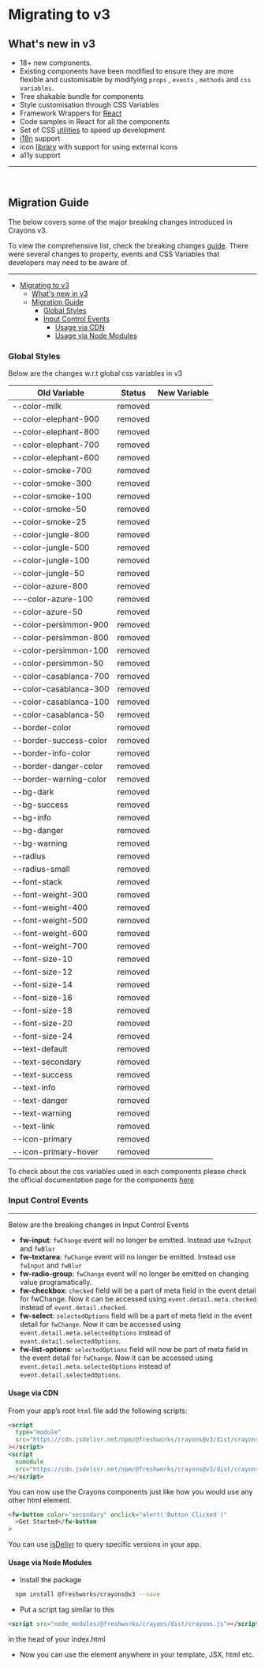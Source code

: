 # Migrating to v3

## What's new in v3

- 18+ new components.
- Existing components have been modified to ensure they are more flexible and customisable by modifying `props` , `events` , `methods` and `css variables`.
- Tree shakable bundle for components
- Style customisation through CSS Variables
- Framework Wrappers for [React](https://crayons.freshworks.com/frameworks/react)
- Code samples in React for all the components
- Set of CSS [utilities](https://crayons.freshworks.com/introduction/#adding-css-utils) to speed up development
- [i18n](https://crayons.freshworks.com/utilities/i18n) support
- icon [library](https://crayons.freshworks.com/components/core/icon) with support for using external icons
- a11y support

---

<br>

## Migration Guide

The below covers some of the major breaking changes introduced in Crayons v3.

To view the comprehensive list, check the breaking changes [guide](https://github.com/freshworks/crayons/blob/master/BREAKING.md). There were several changes to property, events and CSS Variables that developers may need to be aware of.

---

- [Migrating to v3](#migrating-to-v3)
  - [What's new in v3](#whats-new-in-v3)
  - [Migration Guide](#migration-guide)
    - [Global Styles](#global-styles)
    - [Input Control Events](#input-control-events)
      - [Usage via CDN](#usage-via-cdn)
      - [Usage via Node Modules](#usage-via-node-modules)

### Global Styles

Below are the changes w.r.t global css variables in v3

| Old Variable           | Status  | New Variable |
| ---------------------- | ------- | ------------ |
| --color-milk           | removed |              |
| --color-elephant-900   | removed |              |
| --color-elephant-800   | removed |              |
| --color-elephant-700   | removed |              |
| --color-elephant-600   | removed |              |
| --color-smoke-700      | removed |              |
| --color-smoke-300      | removed |              |
| --color-smoke-100      | removed |              |
| --color-smoke-50       | removed |              |
| --color-smoke-25       | removed |              |
| --color-jungle-800     | removed |              |
| --color-jungle-500     | removed |              |
| --color-jungle-100     | removed |              |
| --color-jungle-50      | removed |              |
| --color-azure-800      | removed |              |
| ---color-azure-100     | removed |              |
| --color-azure-50       | removed |              |
| --color-persimmon-900  | removed |              |
| --color-persimmon-800  | removed |              |
| --color-persimmon-100  | removed |              |
| --color-persimmon-50   | removed |              |
| --color-casablanca-700 | removed |              |
| --color-casablanca-300 | removed |              |
| --color-casablanca-100 | removed |              |
| --color-casablanca-50  | removed |              |
| --border-color         | removed |              |
| --border-success-color | removed |              |
| --border-info-color    | removed |              |
| --border-danger-color  | removed |              |
| --border-warning-color | removed |              |
| --bg-dark              | removed |              |
| --bg-success           | removed |              |
| --bg-info              | removed |              |
| --bg-danger            | removed |              |
| --bg-warning           | removed |              |
| --radius               | removed |              |
| --radius-small         | removed |              |
| --font-stack           | removed |              |
| --font-weight-300      | removed |              |
| --font-weight-400      | removed |              |
| --font-weight-500      | removed |              |
| --font-weight-600      | removed |              |
| --font-weight-700      | removed |              |
| --font-size-10         | removed |              |
| --font-size-12         | removed |              |
| --font-size-14         | removed |              |
| --font-size-16         | removed |              |
| --font-size-18         | removed |              |
| --font-size-20         | removed |              |
| --font-size-24         | removed |              |
| --text-default         | removed |              |
| --text-secondary       | removed |              |
| --text-success         | removed |              |
| --text-info            | removed |              |
| --text-danger          | removed |              |
| --text-warning         | removed |              |
| --text-link            | removed |              |
| --icon-primary         | removed |              |
| --icon-primary-hover   | removed |              |

To check about the css variables used in each components please check the official documentation page for the components [here](https://crayons.freshworks.com/components)

### Input Control Events

---

Below are the breaking changes in Input Control Events

- **fw-input**: `fwChange` event will no longer be emitted. Instead use `fwInput` and `fwBlur`
- **fw-textarea**: `fwChange` event will no longer be emitted. Instead use `fwInput` and `fwBlur`
- **fw-radio-group**: `fwChange` event will no longer be emitted on changing value programatically.
- **fw-checkbox**: `checked` field will be a part of meta field in the event detail for fwChange. Now it can be accessed using `event.detail.meta.checked` instead of `event.detail.checked`.
- **fw-select**: `selectedOptions` field will be a part of meta field in the event detail for `fwChange`. Now it can be accessed using `event.detail.meta.selectedOptions` instead of `event.detail.selectedOptions`.
- **fw-list-options**: `selectedOptions` field will now be part of meta field in the event detail for `fwChange`. Now it can be accessed using `event.detail.meta.selectedOptions` instead of `event.detail.selectedOptions`.

#### Usage via CDN

From your app’s root `html` file add the following scripts:

```html
<script
  type="module"
  src="https://cdn.jsdelivr.net/npm/@freshworks/crayons@v3/dist/crayons/crayons.esm.js"
></script>
<script
  nomodule
  src="https://cdn.jsdelivr.net/npm/@freshworks/crayons@v3/dist/crayons/crayons.js"
></script>
```

You can now use the Crayons components just like how you would use any other html element.

```html live
<fw-button color="secondary" onclick="alert('Button Clicked')"
  >Get Started</fw-button
>
```

You can use [jsDelivr](https://www.jsdelivr.com/) to query specific versions in your app.

#### Usage via Node Modules

- Install the package

```bash
  npm install @freshworks/crayons@v3 --save
```

- Put a script tag similar to this

```html
<script src="node_modules/@freshworks/crayons/dist/crayons.js"></script>
```

in the head of your index.html

- Now you can use the element anywhere in your template, JSX, html etc.
